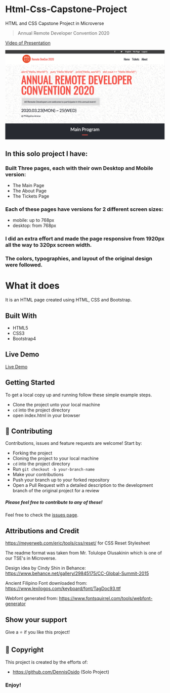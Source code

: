 # Html-Css-Capstone-Project
HTML and CSS Capstone Project in Microverse

> Annual Remote Developer Convention 2020

[Video of Presentation](https://www.loom.com/share/20631592b169408cb148076a0f788820)

![screenshot](img/capstone-dennis-osido.gif)

## In this solo project I have: 

### Built Three pages, each with their own Desktop and Mobile version: 

- The Main Page
- The About Page
- The Tickets Page

### Each of these pages have versions for 2 different screen sizes: 

- mobile: up to 768px
- desktop: from 768px

### I did an extra effort and made the page responsive from 1920px all the way to 320px screen width.

### The colors, typographies, and layout of the original design were followed.

# What it does
It is an HTML page created using HTML, CSS and Bootstrap.

## Built With
- HTML5
- CSS3
- Bootstrap4

## Live Demo

[Live Demo](https://raw.githack.com/DennisOsido/Html-Css-Capstone-Project/Feature/index.html)

## Getting Started

To get a local copy up and running follow these simple example steps.
- Clone the project unto your local machine
- `cd` into the project directory
- open index.html in your browser

## 🤝 Contributing

Contributions, issues and feature requests are welcome! Start by:
* Forking the project
* Cloning the project to your local machine
* `cd` into the project directory
* Run `git checkout -b your-branch-name`
* Make your contributions
* Push your branch up to your forked repository
* Open a Pull Request with a detailed description to the development branch of the original project for a review

##### Please feel free to contribute to any of these!

Feel free to check the [issues page](https://github.com/DennisOsido/Html-Css-Capstone-Project/issues).

## Attributions and Credit

https://meyerweb.com/eric/tools/css/reset/ for CSS Reset Stylesheet

The readme format was taken from Mr. Tolulope Olusakinin which is one of our TSE's in Microverse.

Design idea by Cindy Shin in Behance:
https://www.behance.net/gallery/29845175/CC-Global-Summit-2015

Ancient Filipino Font downloaded from: 
https://www.lexilogos.com/keyboard/font/TagDoc93.ttf

Webfont generated from:
https://www.fontsquirrel.com/tools/webfont-generator

## Show your support

Give a ⭐️ if you like this project!

## 📝 Copyright

This project is created by the efforts of:
- https://github.com/DennisOsido (Solo Project)

### Enjoy!